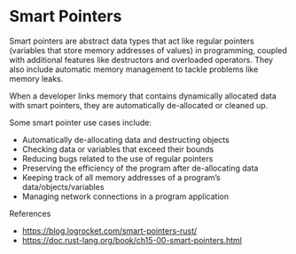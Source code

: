 # Smart Pointers

Smart pointers are abstract data types that act like regular pointers (variables that store memory addresses of values) in programming, coupled with additional features like destructors and overloaded operators. They also include automatic memory management to tackle problems like memory leaks.

When a developer links memory that contains dynamically allocated data with smart pointers, they are automatically de-allocated or cleaned up.

Some smart pointer use cases include:

* Automatically de-allocating data and destructing objects
* Checking data or variables that exceed their bounds
* Reducing bugs related to the use of regular pointers
* Preserving the efficiency of the program after de-allocating data
* Keeping track of all memory addresses of a program’s data/objects/variables
* Managing network connections in a program application

References

* https://blog.logrocket.com/smart-pointers-rust/ 
* https://doc.rust-lang.org/book/ch15-00-smart-pointers.html
